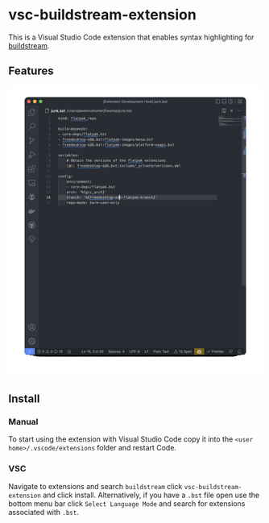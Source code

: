 # vsc-buildstream-extension

This is a Visual Studio Code extension that enables syntax highlighting for [buildstream](https://buildstream.build). 

## Features

![Enable bst gif](images/enable_bst.gif)

## Install 

### Manual
To start using the extension with Visual Studio Code copy it into the `<user home>/.vscode/extensions` folder and restart Code.

### VSC
Navigate to extensions and search `buildstream` click `vsc-buildstream-extension` and click install. Alternatively, if you have a `.bst` file open use the bottom menu bar click `Select Language Mode` and search for extensions associated with `.bst`.